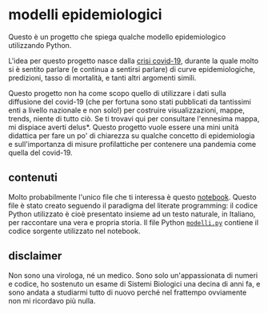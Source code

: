 # modelli epidemiologiciQuesto è un progetto che spiega qualche modello epidemiologico utilizzando Python.

L'idea per questo progetto nasce dalla [crisi covid-19](https://www.who.int/dg/speeches/detail/who-director-general-s-opening-remarks-at-the-media-briefing-on-covid-19---11-march-2020), durante la quale molto si è sentito parlare (e continua a sentirsi parlare) di curve epidemiologiche, predizioni, tasso di mortalità, e tanti altri argomenti simili.

Questo progetto non ha come scopo quello di utilizzare i dati sulla diffusione del covid-19 (che per fortuna sono stati pubblicati da tantissimi enti a livello nazionale e non solo!) per costruire visualizzazioni, mappe, trends, niente di tutto ciò. Se ti trovavi qui per consultare l'ennesima mappa, mi dispiace averti delus*. Questo progetto vuole essere una mini unità didattica per fare un po' di chiarezza su qualche concetto di epidemiologia e sull'importanza di misure profilattiche per contenere una pandemia come quella del covid-19.

## contenuti
Molto probabilmente l'unico file che ti interessa è questo [notebook](notebooks/epidemie.ipynb).
Questo file è stato creato seguendo il paradigma del literate programming: il codice Python utilizzato è cioè presentato insieme ad un testo naturale, in Italiano, per raccontare una vera e propria storia.
Il file Python [`modelli.py`](modelly.py) contiene il codice sorgente utilizzato nel notebook.

## disclaimer
Non sono una virologa, né un medico.
Sono solo un'appassionata di numeri e codice, ho sostenuto un esame di Sistemi Biologici una decina di anni fa, e sono andata a studiarmi tutto di nuovo perché nel frattempo ovviamente non mi ricordavo più nulla.
